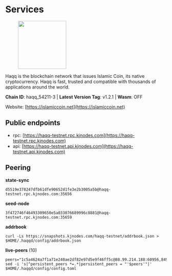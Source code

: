 # Services

<figure><img src="https://raw.githubusercontent.com/kj89/testnet_manuals/main/pingpub/logos/haqq.png" width="150" alt=""><figcaption></figcaption></figure>

Haqq is the blockchain network that issues Islamic Coin,  its native cryptocurrency. Haqq is fast, trusted and  compatible with thousands of applications around the world.

**Chain ID**: haqq_54211-3 | **Latest Version Tag**: v1.2.1 | **Wasm**: OFF

Website: [https://islamiccoin.net](https://islamiccoin.net)


## Public endpoints

* rpc: [https://haqq-testnet.rpc.kjnodes.com](https://haqq-testnet.rpc.kjnodes.com)
* api: [https://haqq-testnet.api.kjnodes.com](https://haqq-testnet.api.kjnodes.com)

## Peering

**state-sync**

```
d5519e378247dfb61dfe90652d1fe3e2b3005a5b@haqq-testnet.rpc.kjnodes.com:35656
```

**seed-node**

```
3f472746f46493309650e5a033076689996c8881@haqq-testnet.rpc.kjnodes.com:35659
```

**addrbook**
```
curl -Ls https://snapshots.kjnodes.com/haqq-testnet/addrbook.json > $HOME/.haqqd/config/addrbook.json
```

**live-peers** (10)
```
peers="1c5a4624a7f1a71e240ae2df82e97d5e9f46ff5c@88.99.214.188:60956,849d98423e3f757233bef91d7b80937329d7684f@162.19.131.173:26656,562a589b82682f695344bc4a9d7a2fcb5a5a4d80@65.21.60.82:26656,ee4db669ed2ff87cb2a47f848fa061517eb47737@161.97.151.46:26656,d5519e378247dfb61dfe90652d1fe3e2b3005a5b@65.109.68.190:35656,0d5a3f0be2d61efe4151fe58c94d6e5299210e8d@65.109.12.191:26656,de231cd155362b2687dca190a744bf839ce4ce63@23.88.112.123:26656,9eb507f9365313dbe7f426050fec9648298f58ee@109.205.183.51:26656,88b8b733d8b96e9a518c1a8bea4dbc5bf896026e@5.161.156.183:26656,62bf004201a90ce00df6f69390378c3d90f6dd7e@34.90.129.213:26656"
sed -i 's|^persistent_peers *=.*|persistent_peers = "'$peers'"|' $HOME/.haqqd/config/config.toml
```
